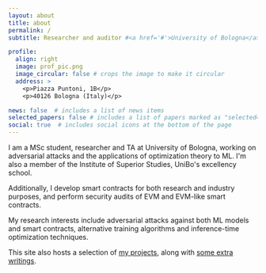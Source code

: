 ```yaml
---
layout: about
title: about
permalink: /
subtitle: Researcher and auditor #<a href='#'>University of Bologna</a>. Address. Contacts. Moto. Etc.

profile:
  align: right
  image: prof_pic.png
  image_circular: false # crops the image to make it circular
  address: >
    <p>Piazza Puntoni, 1B</p>
    <p>40126 Bologna (Italy)</p>

news: false  # includes a list of news items
selected_papers: false # includes a list of papers marked as "selected={true}"
social: true  # includes social icons at the bottom of the page
---
```


I am a MSc student, researcher and TA at University of Bologna, working on adversarial attacks and the applications of optimization theory to ML. I'm also a member of the Institute of Superior Studies, UniBo's excellency school.

Additionally, I develop smart contracts for both research and industry purposes, and perform security audits of EVM and EVM-like smart contracts.

My research interests include adversarial attacks against both ML models and smart contracts, alternative training algorithms and inference-time optimization techniques.

This site also hosts a selection of [my projects](/projects/), along with [some extra writings](/blog/).